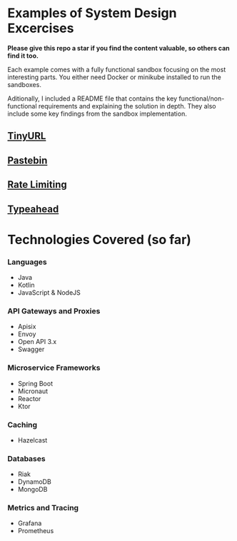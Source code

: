 # Examples of System Design Excercises

**Please give this repo a star if you find the content valuable, so others can find it too.**

Each example comes with a fully functional sandbox focusing on the most interesting parts. You either need Docker or minikube installed to run the sandboxes. 

Aditionally, I included a README file that contains the key functional/non-functional requirements and explaining the solution in depth. They also include some key findings from the sandbox implementation. 

## [TinyURL](tinyurl)
## [Pastebin](pastebin)
## [Rate Limiting](rate-limiting)
## [Typeahead](typeahead)

# Technologies Covered (so far)

### Languages
- Java
- Kotlin
- JavaScript & NodeJS

### API Gateways and Proxies
- Apisix
- Envoy
- Open API 3.x
- Swagger

### Microservice Frameworks
- Spring Boot
- Micronaut
- Reactor
- Ktor

### Caching
- Hazelcast

### Databases
- Riak
- DynamoDB
- MongoDB

### Metrics and Tracing
- Grafana
- Prometheus
